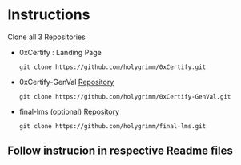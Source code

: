 
# Instructions

Clone all 3 Repositories
- 0xCertify : Landing Page 
    ```
    git clone https://github.com/holygrimm/0xCertify.git
    ```
- 0xCertify-GenVal [Repository]([https://github.com/darkbits018/final-lms](https://github.com/darkbits018/0xCertify-GenVal))
    ```
    git clone https://github.com/holygrimm/0xCertify-GenVal.git
    ```

- final-lms (optional) [Repository](https://github.com/darkbits018/final-lms)
    ```
    git clone https://github.com/holygrimm/final-lms.git
    ```

## Follow instrucion in respective Readme files

